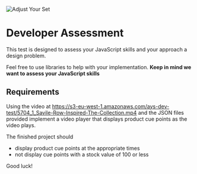 ![Adjust Your Set
](https://s3-eu-west-1.amazonaws.com/ays-dev-test/ays-logo.png)

# Developer Assessment

This test is designed to assess your JavaScript skills and your approach a design problem.

Feel free to use libraries to help with your implementation. **Keep in mind we want to assess your JavaScript skills**


## Requirements

Using the video at https://s3-eu-west-1.amazonaws.com/ays-dev-test/5704_1_Savile-Row-Inspired-The-Collection.mp4 and the JSON files provided implement a video player that displays product cue points as the video plays.

The finished project should

- display product cue points at the appropriate times
- not display cue points with a stock value of 100 or less

Good luck!
